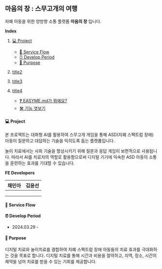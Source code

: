 ## 마음의 창 : 스무고개의 여행
자폐 아동을 위한 양방향 소통 플랫폼 **마음의 창** 입니다.

**Index**
1. [💻 Project](#-project)  
   - [🎈 Service Flow](#-service-flow)   
    - [⏰ Develop Period](#-develop-period)  
   - [🔎 Purpose](#-purpose) 

2. [title2](#only-lowercase)   
3. [title3](#use"-"instead-of-spacing-words)   
4. [title4](#example)   
    - [❓ EASYME.md가 뭐예요?](#-easymemd가-뭐예요)   
    - [🛠 기능 엿보기](#-기능-엿보기)

#### 💻 Project
본 프로젝트는 대화형 AI를 활용하여 스무고개 게임을 통해 ASD(자폐 스펙트럼 장애) 아동이 질문하고 대답하는 기술을 익히도록 돕는 플랫폼입니다.

놀이 치료에서는 사회 기술을 향상시키기 위해 질문과 응답 게임이 보편적으로 사용됩니다. 따라서 AI를 치료자의 역할로 활용함으로써 디지털 기기에 익숙한 ASD 아동이 소통을 훈련하는 효과를 기대할 수 있습니다.

**FE Developers**

| 채민아 | 김윤선 | 
| --- | --- | 
|  |  | 
|  |  | 
|  |  | 

#### 🎈 Service Flow 

#### ⏰ Develop Period
-  2024.03.29 - 

#### 🔎 Purpose
디지털 치료와 놀이치료를 결합하여 자폐 스펙트럼 장애 아동들의 치료 효과를 극대화하는 것을 목표로 합니다. 디지털 치료를 통해 시간과 비용을 절약하고, 지역, 장소, 시간의 제약을 넘어 치료를 받을 수 있는 기회를 제공합니다.
